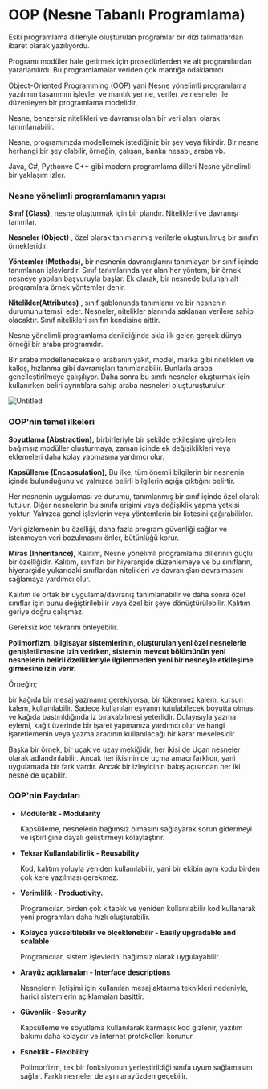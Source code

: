 # OOP (Nesne Tabanlı Programlama)

Eski programlama dilleriyle oluşturulan programlar bir dizi talimatlardan ibaret olarak yazılıyordu.

Programı modüler hale getirmek için prosedürlerden  ve alt programlardan yararlanılırdı. Bu programlamalar veriden çok mantığa odaklanırdı. 

Object-Oriented Programming (OOP) yani Nesne yönelimli programlama yazılımın tasarımını işlevler ve mantık yerine, veriler ve nesneler ile düzenleyen bir programlama modelidir.

Nesne, benzersiz nitelikleri ve davranışı olan bir veri alanı olarak tanımlanabilir.

Nesne, programınızda modellemek istediğiniz bir şey veya fikirdir. Bir nesne herhangi bir şey olabilir, örneğin, çalışan, banka hesabı, araba vb.

Java, C#, Pythonve C++ gibi modern programlama dilleri Nesne yönelimli bir yaklaşım izler. 

### ****Nesne yönelimli programlamanın yapısı****

**Sınıf (Class),** nesne oluşturmak için bir plandır. Nitelikleri ve davranışı tanımlar.  

**Nesneler (Object)** , özel olarak tanımlanmış verilerle oluşturulmuş bir sınıfın örnekleridir.

**Yöntemler (Methods),** bir nesnenin davranışlarını tanımlayan bir sınıf içinde tanımlanan işlevlerdir. Sınıf tanımlarında yer alan her yöntem, bir örnek nesneye yapılan başvuruyla başlar. Ek olarak, bir nesnede bulunan alt programlara örnek yöntemler denir.

**Nitelikler(Attributes)** , sınıf şablonunda tanımlanır ve bir nesnenin durumunu temsil eder. Nesneler, nitelikler alanında saklanan verilere sahip olacaktır. Sınıf nitelikleri sınıfın kendisine aittir.

Nesne yönelimli programlama denildiğinde akla ilk gelen gerçek dünya örneği bir araba programıdır.

Bir araba modellenecekse o arabanın yakıt, model, marka gibi nitelikleri ve kalkış, hızlanma gibi davranışları tanımlanabilir. Bunlarla araba genelleştirilmeye çalışılıyor. Daha sonra bu sınıfı nesneler oluşturmak için kullanırken beliri ayrıntılara sahip araba nesneleri oluşturuşturulur.

![Untitled](OOP%20(Nesne%20Tabanl%C4%B1%20Programlama)%201a01a9280ef5496e90454a8bc16edf70/Untitled.png)

### OOP'nin temel ilkeleri

**Soyutlama (Abstraction),** birbirleriyle bir şekilde etkileşime girebilen bağımsız modüller oluşturmaya, zaman içinde ek değişiklikleri veya eklemeleri daha kolay yapmasına yardımcı olur.

**Kapsülleme (Encapsulation),** Bu ilke, tüm önemli bilgilerin bir nesnenin içinde bulunduğunu ve yalnızca belirli bilgilerin açığa çıktığını belirtir. 

Her nesnenin uygulaması ve durumu, tanımlanmış bir sınıf içinde özel olarak tutulur. Diğer nesnelerin bu sınıfa erişimi veya değişiklik yapma yetkisi yoktur. Yalnızca genel işlevlerin veya yöntemlerin bir listesini çağırabilirler. 

Veri gizlemenin bu özelliği, daha fazla program güvenliği sağlar ve istenmeyen veri bozulmasını önler, bütünlüğü korur.

**Miras (Inheritance),** Kalıtım, Nesne yönelimli programlama dillerinin güçlü bir özelliğidir. Kalıtım, sınıfları bir hiyerarşide düzenlemeye ve bu sınıfların, hiyerarşide yukarıdaki sınıflardan nitelikleri ve davranışları devralmasını sağlamaya yardımcı olur.

Kalıtım ile ortak bir uygulama/davranış tanımlanabilir ve daha sonra özel sınıflar için bunu değiştirilebilir veya özel bir şeye dönüştürülebilir. Kalıtım geriye doğru çalışmaz.

Gereksiz kod tekrarını önleyebilir.

**Polimorfizm, bilgisayar sistemlerinin, oluşturulan yeni özel nesnelerle genişletilmesine izin verirken, sistemin mevcut bölümünün yeni nesnelerin belirli özellikleriyle ilgilenmeden yeni bir nesneyle etkileşime girmesine izin verir.**

Örneğin;

bir kağıda bir mesaj yazmanız gerekiyorsa, bir tükenmez kalem, kurşun kalem, kullanılabilir. Sadece kullanılan eşyanın tutulabilecek boyutta olması ve kağıda bastırıldığında iz bırakabilmesi yeterlidir. Dolayısıyla yazma eylemi, kağıt üzerinde bir işaret yapmanıza yardımcı olur ve hangi işaretlemenin veya yazma aracının kullanılacağı bir karar meselesidir. 

Başka bir örnek, bir uçak ve uzay mekiğidir, her ikisi de Uçan nesneler olarak adlandırılabilir. Ancak her ikisinin de uçma amacı farklıdır, yani uygulamada bir fark vardır. Ancak bir izleyicinin bakış açısından her iki nesne de uçabilir.

### ****OOP'nin Faydaları****

- M**odülerlik - Modularity**
    
    Kapsülleme, nesnelerin bağımsız olmasını sağlayarak sorun gidermeyi ve işbirliğine dayalı geliştirmeyi kolaylaştırır.
    
- **Tekrar Kullanılabilirlik - Reusability**
    
    Kod, kalıtım yoluyla yeniden kullanılabilir, yani bir ekibin aynı kodu birden çok kere yazılması gerekmez.
    
- **Verimlilik - Productivity.**
    
    Programcılar, birden çok kitaplık ve yeniden kullanılabilir kod kullanarak yeni programları daha hızlı oluşturabilir.
    
- **Kolayca yükseltilebilir ve ölçeklenebilir - Easily upgradable and scalable**
    
    Programcılar, sistem işlevlerini bağımsız olarak uygulayabilir.
    
- **Arayüz açıklamaları - Interface descriptions**
    
    Nesnelerin iletişimi için kullanılan mesaj aktarma teknikleri nedeniyle, harici sistemlerin açıklamaları basittir.
    
- **Güvenlik - Security**
    
    Kapsülleme ve soyutlama kullanılarak karmaşık kod gizlenir, yazılım bakımı daha kolaydır ve internet protokolleri korunur.
    
- **Esneklik - Flexibility**
    
    Polimorfizm, tek bir fonksiyonun yerleştirildiği sınıfa uyum sağlamasını sağlar. Farklı nesneler de aynı arayüzden geçebilir.